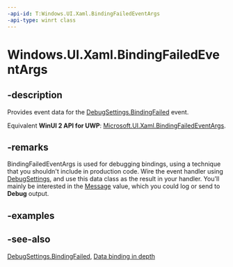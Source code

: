 ```yaml
---
-api-id: T:Windows.UI.Xaml.BindingFailedEventArgs
-api-type: winrt class
---
```


<!-- Class syntax.
public class BindingFailedEventArgs : Windows.UI.Xaml.IBindingFailedEventArgs
-->

# Windows.UI.Xaml.BindingFailedEventArgs

## -description
Provides event data for the [DebugSettings.BindingFailed](debugsettings_bindingfailed.md) event.

Equivalent **WinUI 2 API for UWP**: [Microsoft.UI.Xaml.BindingFailedEventArgs](/windows/winui/api/microsoft.ui.xaml.bindingfailedeventargs).

## -remarks
BindingFailedEventArgs is used for debugging bindings, using a technique that you shouldn't include in production code. Wire the event handler using [DebugSettings](application_debugsettings.md), and use this data class as the result in your handler. You'll mainly be interested in the [Message](bindingfailedeventargs_message.md) value, which you could log or send to **Debug** output.

## -examples

## -see-also
[DebugSettings.BindingFailed](debugsettings_bindingfailed.md), [Data binding in depth](/windows/uwp/data-binding/data-binding-in-depth)
